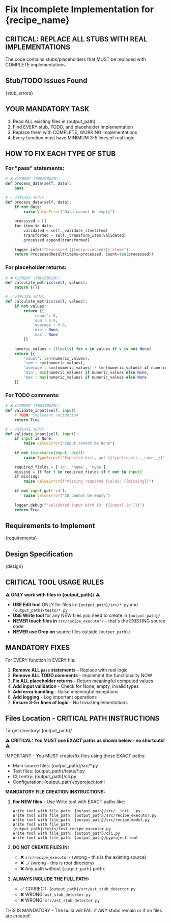 # Fix Incomplete Implementation for {recipe_name}

## CRITICAL: REPLACE ALL STUBS WITH REAL IMPLEMENTATIONS

The code contains stubs/placeholders that MUST be replaced with COMPLETE implementations.

## Stub/TODO Issues Found
{stub_errors}

## YOUR MANDATORY TASK
1. Read ALL existing files in {output_path}
2. Find EVERY stub, TODO, and placeholder implementation
3. Replace them with COMPLETE, WORKING implementations
4. Every function must have MINIMUM 3-5 lines of real logic

## HOW TO FIX EACH TYPE OF STUB

### For "pass" statements:
```python
# ❌ CURRENT (FORBIDDEN):
def process_data(self, data):
    pass

# ✅ REPLACE WITH:
def process_data(self, data):
    if not data:
        raise ValueError("Data cannot be empty")
    
    processed = []
    for item in data:
        validated = self._validate_item(item)
        transformed = self._transform_item(validated)
        processed.append(transformed)
    
    logger.info(f"Processed {{len(processed)}} items")
    return ProcessedResult(items=processed, count=len(processed))
```

### For placeholder returns:
```python
# ❌ CURRENT (FORBIDDEN):
def calculate_metrics(self, values):
    return {{}}

# ✅ REPLACE WITH:
def calculate_metrics(self, values):
    if not values:
        return {{
            'count': 0,
            'sum': 0.0,
            'average': 0.0,
            'min': None,
            'max': None
        }}
    
    numeric_values = [float(v) for v in values if v is not None]
    return {{
        'count': len(numeric_values),
        'sum': sum(numeric_values),
        'average': sum(numeric_values) / len(numeric_values) if numeric_values else 0.0,
        'min': min(numeric_values) if numeric_values else None,
        'max': max(numeric_values) if numeric_values else None
    }}
```

### For TODO comments:
```python
# ❌ CURRENT (FORBIDDEN):
def validate_input(self, input):
    # TODO: implement validation
    return True

# ✅ REPLACE WITH:
def validate_input(self, input):
    if input is None:
        raise ValueError("Input cannot be None")
    
    if not isinstance(input, dict):
        raise TypeError(f"Expected dict, got {{type(input).__name__}}")
    
    required_fields = ['id', 'name', 'type']
    missing = [f for f in required_fields if f not in input]
    if missing:
        raise ValueError(f"Missing required fields: {{missing}}")
    
    if not input.get('id'):
        raise ValueError("ID cannot be empty")
    
    logger.debug(f"Validated input with ID: {{input['id']}}")
    return True
```

## Requirements to Implement
{requirements}

## Design Specification
{design}

## CRITICAL TOOL USAGE RULES

**⚠️ ONLY work with files in {output_path}/ ⚠️**

- **USE Edit tool** ONLY for files in: `{output_path}/src/*.py` and `{output_path}/tests/*.py`
- **USE Write tool** for any NEW files you need to create in `{output_path}/`
- **NEVER touch files in** `src/recipe_executor/` - that's the EXISTING source code
- **NEVER use Grep on** source files outside `{output_path}/`

## MANDATORY FIXES
For EVERY function in EVERY file:
1. **Remove ALL `pass` statements** - Replace with real logic
2. **Remove ALL TODO comments** - Implement the functionality NOW
3. **Fix ALL placeholder returns** - Return meaningful computed values
4. **Add input validation** - Check for None, empty, invalid types
5. **Add error handling** - Raise meaningful exceptions
6. **Add logging** - Log important operations
7. **Ensure 3-5+ lines of logic** - No trivial implementations

## Files Location - CRITICAL PATH INSTRUCTIONS
Target directory: {output_path}/

**⚠️ CRITICAL: You MUST use EXACT paths as shown below - no shortcuts! ⚠️**

IMPORTANT - You MUST create/fix files using these EXACT paths:
- Main source files: {output_path}/src/*.py  
- Test files: {output_path}/tests/*.py
- CLI entry: {output_path}/cli.py
- Configuration: {output_path}/pyproject.toml

**MANDATORY FILE CREATION INSTRUCTIONS:**

1. **For NEW files** - Use Write tool with EXACT paths like:
   ```
   Write tool with file_path: {output_path}/src/__init__.py
   Write tool with file_path: {output_path}/src/recipe_executor.py
   Write tool with file_path: {output_path}/src/recipe_model.py
   Write tool with file_path: {output_path}/tests/test_recipe_executor.py
   Write tool with file_path: {output_path}/cli.py
   Write tool with file_path: {output_path}/pyproject.toml
   ```

2. **DO NOT CREATE FILES IN:**
   - ❌ `src/recipe_executor/` (wrong - this is the existing source)
   - ❌ `./` (wrong - this is root directory)
   - ❌ Any path without `{output_path}` prefix

3. **ALWAYS INCLUDE THE FULL PATH:**
   - ✅ CORRECT: `{output_path}/src/ast_stub_detector.py`
   - ❌ WRONG: `ast_stub_detector.py`
   - ❌ WRONG: `src/ast_stub_detector.py`

THIS IS MANDATORY - The build will FAIL if ANY stubs remain or if no files are created!